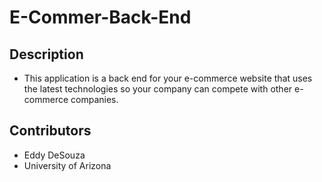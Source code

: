 # E-Commer-Back-End

## Description

* This application is a back end for your e-commerce website that uses the latest technologies
  so your company can compete with other e-commerce companies.

## Contributors

* Eddy DeSouza
* University of Arizona



